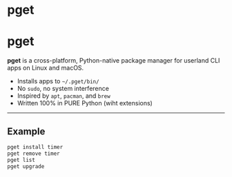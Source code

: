 # pget

# pget

**pget** is a cross-platform, Python-native package manager for userland CLI apps on Linux and macOS.

- Installs apps to `~/.pget/bin/`
- No `sudo`, no system interference
- Inspired by `apt`, `pacman`, and `brew`
- Written 100% in PURE Python (wiht extensions)

---

## Example

```bash
pget install timer
pget remove timer
pget list
pget upgrade
